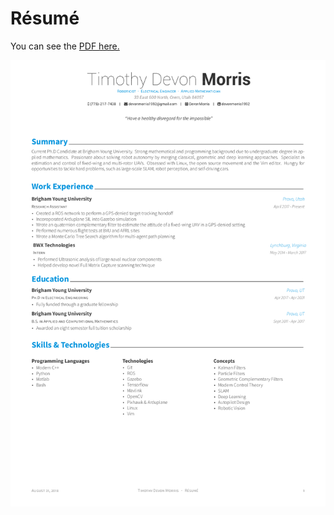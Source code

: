 # Résumé

You can see the [PDF here.](https://github.com/DevonMorris/Resume-CV/blob/master/examples/resume.pdf)

[![Résumé](https://raw.githubusercontent.com/DevonMorris/Resume-CV/master/examples/resume-0.png)](https://github.com/DevonMorris/Resume-CV/blob/master/examples/resume.pdf) 

<!--# Cover Letter-->

<!--You can see [PDF](https://raw.githubusercontent.com/DevonMorris/Resume-CV/master/examples/coverletter.pdf)-->

<!--| Without Sections | With Sections |-->
<!--|:---:|:---:|-->
<!--| [![Cover Letter(Traditional)](https://raw.githubusercontent.com/DevonMorris/Resume-CV/master/examples/coverletter-0.png)](https://raw.githubusercontent.com/DevonMorris/Resume-CV/master/examples/coverletter.pdf)  | [![Cover Letter(Awesome)](https://raw.githubusercontent.com/DevonMorris/Resume-CV/master/examples/coverletter-1.png)](https://raw.githubusercontent.com/DevonMorris/Resume-CV/master/examples/coverletter.pdf) |-->
